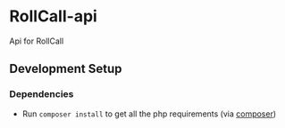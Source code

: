 RollCall-api
===
Api for RollCall

Development Setup
---
### Dependencies

- Run `composer install` to get all the php requirements (via [composer](https://getcomposer.org/))
